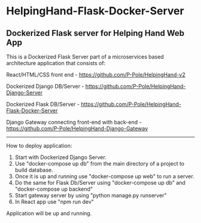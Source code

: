 # HelpingHand-Flask-Docker-Server
Dockerized Flask server for Helping Hand Web App
----
This is a Dockerized Flask Server part of a microservices based architecture application that consists of:

React/HTML/CSS front end - https://github.com/P-Pole/HelpingHand-v2

Dockerized Django DB/Server - https://github.com/P-Pole/HelpingHand-Django-Server

Dockerized Flask DB/Server - https://github.com/P-Pole/HelpingHand-Flask-Docker-Server

Django Gateway connecting front-end with back-end - https://github.com/P-Pole/HelpingHand-Django-Gateway


---
How to deploy application:

1. Start with Dockerized Django Server.
2. Use "docker-compose up db" from the main directory of a project to build database.
3. Once it is up and running use "docker-compose up web" to run a server.
4. Do the same for Flask Db/Server using "docker-compose up db" and "docker-compose up backend"
5. Start gateway server by using "python manage.py runserver"
6. In React app use "npm run dev"

Application will be up and running.
